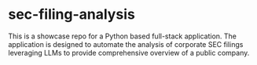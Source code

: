 # sec-filing-analysis
This is a showcase repo for a Python based full-stack application. The application is designed to automate the analysis of corporate SEC filings leveraging LLMs to provide comprehensive overview of a public company.
